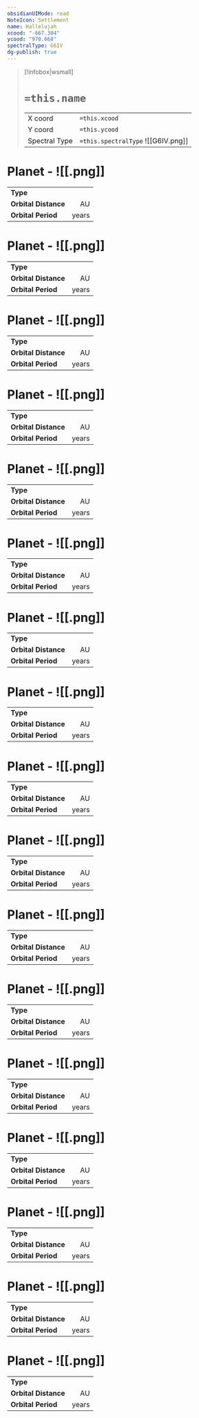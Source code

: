 ```yaml
---
obsidianUIMode: read
NoteIcon: Settlement
name: Hallelujah
xcood: "-667.304"
ycood: "970.668"
spectralType: G6IV
dg-publish: true
---
```

> [!infobox|wsmall]
> # `=this.name`
> | | |
> | - | - |
> | X coord | `=this.xcood` |
> | Y coord| `=this.ycood` |
> | Spectral Type | `=this.spectralType` ![[G6IV.png]] |

# Planet  -  ![[.png]]
|                             |                           |
| --------------------------- | -------------------------:|
| **Type**                    |              |
| **Orbital Distance**        |    AU |
| **Orbital Period** |  years |





# Planet  -  ![[.png]]
|                             |                           |
| --------------------------- | -------------------------:|
| **Type**                    |              |
| **Orbital Distance**        |    AU |
| **Orbital Period** |  years |





# Planet  -  ![[.png]]
|                             |                           |
| --------------------------- | -------------------------:|
| **Type**                    |              |
| **Orbital Distance**        |    AU |
| **Orbital Period** |  years |





# Planet  -  ![[.png]]
|                             |                           |
| --------------------------- | -------------------------:|
| **Type**                    |              |
| **Orbital Distance**        |    AU |
| **Orbital Period** |  years |





# Planet  -  ![[.png]]
|                             |                           |
| --------------------------- | -------------------------:|
| **Type**                    |              |
| **Orbital Distance**        |    AU |
| **Orbital Period** |  years |





# Planet  -  ![[.png]]
|                             |                           |
| --------------------------- | -------------------------:|
| **Type**                    |              |
| **Orbital Distance**        |    AU |
| **Orbital Period** |  years |





# Planet  -  ![[.png]]
|                             |                           |
| --------------------------- | -------------------------:|
| **Type**                    |              |
| **Orbital Distance**        |    AU |
| **Orbital Period** |  years |





# Planet  -  ![[.png]]
|                             |                           |
| --------------------------- | -------------------------:|
| **Type**                    |              |
| **Orbital Distance**        |    AU |
| **Orbital Period** |  years |





# Planet  -  ![[.png]]
|                             |                           |
| --------------------------- | -------------------------:|
| **Type**                    |              |
| **Orbital Distance**        |    AU |
| **Orbital Period** |  years |





# Planet  -  ![[.png]]
|                             |                           |
| --------------------------- | -------------------------:|
| **Type**                    |              |
| **Orbital Distance**        |    AU |
| **Orbital Period** |  years |





# Planet  -  ![[.png]]
|                             |                           |
| --------------------------- | -------------------------:|
| **Type**                    |              |
| **Orbital Distance**        |    AU |
| **Orbital Period** |  years |





# Planet  -  ![[.png]]
|                             |                           |
| --------------------------- | -------------------------:|
| **Type**                    |              |
| **Orbital Distance**        |    AU |
| **Orbital Period** |  years |





# Planet  -  ![[.png]]
|                             |                           |
| --------------------------- | -------------------------:|
| **Type**                    |              |
| **Orbital Distance**        |    AU |
| **Orbital Period** |  years |





# Planet  -  ![[.png]]
|                             |                           |
| --------------------------- | -------------------------:|
| **Type**                    |              |
| **Orbital Distance**        |    AU |
| **Orbital Period** |  years |





# Planet  -  ![[.png]]
|                             |                           |
| --------------------------- | -------------------------:|
| **Type**                    |              |
| **Orbital Distance**        |    AU |
| **Orbital Period** |  years |





# Planet  -  ![[.png]]
|                             |                           |
| --------------------------- | -------------------------:|
| **Type**                    |              |
| **Orbital Distance**        |    AU |
| **Orbital Period** |  years |





# Planet  -  ![[.png]]
|                             |                           |
| --------------------------- | -------------------------:|
| **Type**                    |              |
| **Orbital Distance**        |    AU |
| **Orbital Period** |  years |





